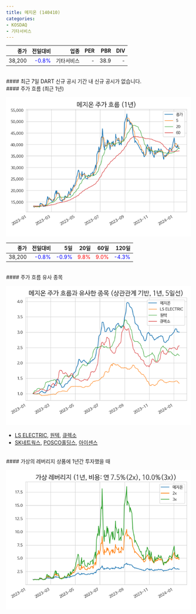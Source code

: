 ```yaml
---
title: 메지온 (140410)
categories:
- KOSDAQ
- 기타서비스
---
```


|**종가**|**전일대비**|**업종**|**PER**|**PBR**|**DIV**|
|-------:|-----------:|-------:|------:|------:|------:|
|38,200|<span style="color: blue">-0.8%</span>|기타서비스|-|38.9|-|

<!-- more -->

<br>
#### 최근 7일 DART 신규 공시
기간 내 신규 공시가 없습니다.

<br>
#### 주가 흐름 (최근 1년)

![140410](/assets/images/stock/140410.png)

|**종가**|**전일대비**|**5일**|**20일**|**60일**|**120일**|
|---:|-------:|--:|---:|---:|----:|
|38,200|<span style="color: blue">-0.8%</span>|<span style="color: blue">-0.9%</span>|<span style="color: red">9.8%</span>|<span style="color: red">9.0%</span>|<span style="color: blue">-4.3%</span>|

<br>
#### 주가 흐름 유사 종목

![140410](/assets/images/stock/140410_corr.png)
- [LS ELECTRIC](/010120/), [원텍](/336570/), [큐렉소](/060280/)
- [SK네트웍스](/001740/), [POSCO홀딩스](/005490/), [아이센스](/099190/)

<br>
#### 가상의 레버리지 상품에 1년간 투자했을 때

![140410](/assets/images/stock/140410_2x.png)